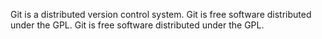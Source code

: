 Git is a distributed version control system.
Git is free software distributed under the GPL.
Git is free software distributed under the GPL.

